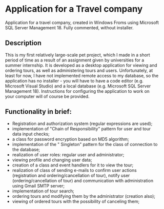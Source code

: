 # Application for a Travel company
Application for a travel company, created in Windows Froms using Microsoft SQL Server Management 18. Fully commented, without installer.

## Description
This is my first relatively large-scale pet project, which I made in a short period of time as a result of an assignment given by universities for a summer internship. It is developed as a desktop application for viewing and ordering tours, as well as administering tours and users. Unfortunately, at least for now, I have not implemented remote access to my database, so the application has no installer - you will have to have a code editor (e.g. Microsoft Visual Studio) and a local database (e.g. Microsoft SQL Server Management 18). Instructions for configuring the application to work on your computer will of course be provided.

## Functionality in brief:
- Registration and authorization system (regular expressions are used);
- implementation of "Chain of Responsibility" pattern for user and tour data input checks;
- a class for password encryption based on MD5 algorithm;
- implementation of the " Singleton" pattern for the class of connection to the database;
- realization of user roles: regular user and administrator;
- viewing profile and changing user data;
- creation of a class and event handlers for it to view the tour;
- realization of class of sending e-mails to confirm user actions (registration and ordering/cancellation of tour), notify user (ordering/cancellation of tour) and communication with administration using Gmail SMTP server;
- implementation of tour search;
- ordering tours and modifying them by the administrator (creation also);
- viewing of ordered tours with the possibility of canceling them;
